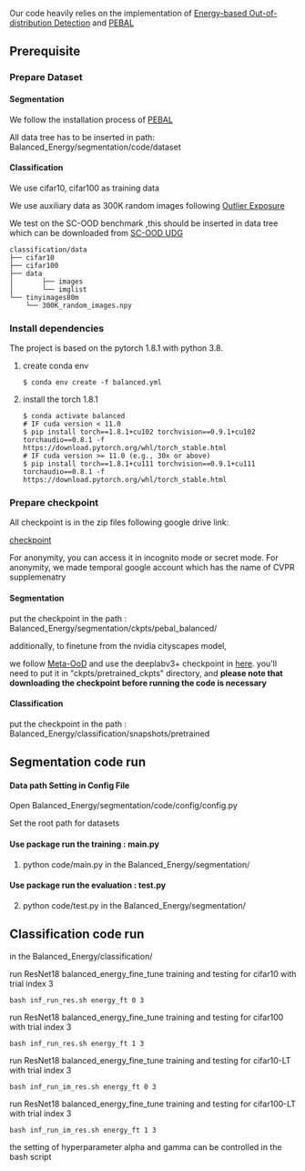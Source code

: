 
Our code heavily relies on the implementation of [Energy-based Out-of-distribution Detection](https://github.com/wetliu/energy_ood) 
and [PEBAL](https://github.com/tianyu0207/PEBAL)

## Prerequisite

### Prepare Dataset 

#### Segmentation
We follow the installation process of [PEBAL](https://github.com/tianyu0207/PEBAL/blob/main/docs/installation.md)

All data tree has to be inserted in path:  Balanced_Energy/segmentation/code/dataset

#### Classification

We use cifar10, cifar100 as training data

We use auxiliary data as 300K random images following [Outlier Exposure](https://github.com/hendrycks/outlier-exposure)

We test on the SC-OOD benchmark ,this should be inserted in data tree 
which can be downloaded from [SC-OOD UDG](https://github.com/Jingkang50/ICCV21_SCOOD)

```shell
classification/data
├── cifar10
├── cifar100
├── data 
│       ├── images
│       └── imglist
└── tinyimages80m
    └── 300K_random_images.npy

```


### Install dependencies

The project is based on the pytorch 1.8.1 with python 3.8.

1) create conda env
    ```shell
    $ conda env create -f balanced.yml
    ```
2) install the torch 1.8.1
    ```shell
    $ conda activate balanced
    # IF cuda version < 11.0
    $ pip install torch==1.8.1+cu102 torchvision==0.9.1+cu102 torchaudio==0.8.1 -f https://download.pytorch.org/whl/torch_stable.html
    # IF cuda version >= 11.0 (e.g., 30x or above)
    $ pip install torch==1.8.1+cu111 torchvision==0.9.1+cu111 torchaudio==0.8.1 -f https://download.pytorch.org/whl/torch_stable.html
    ```

### Prepare checkpoint

All checkpoint is in the zip files following google drive link:

[checkpoint](https://drive.google.com/file/d/1V9STZyI4uQ1x_eckkdryfYj36QZzCBnE/view?usp=share_link)

For anonymity, you can access it in incognito mode or secret mode.
For anonymity, we made temporal google account which has the name of CVPR supplemenatry 

#### Segmentation

put the checkpoint in the path : Balanced_Energy/segmentation/ckpts/pebal_balanced/

additionally, to finetune from the nvidia cityscapes model,

we follow [Meta-OoD](https://github.com/robin-chan/meta-ood) and use the deeplabv3+ checkpoint
in [here](https://github.com/NVIDIA/semantic-segmentation/tree/sdcnet). you'll need to put it in "ckpts/pretrained_ckpts" directory, and
**please note that downloading the checkpoint before running the code is necessary**


#### Classification

put the checkpoint in the path : Balanced_Energy/classification/snapshots/pretrained

## Segmentation code run

#### Data path Setting in Config File

Open 
Balanced_Energy/segmentation/code/config/config.py

Set the root path for datasets


#### Use package run the training : main.py  

1) python code/main.py  in the  Balanced_Energy/segmentation/

#### Use package run the evaluation : test.py

2) python code/test.py  in the Balanced_Energy/segmentation/


## Classification code run


in the  Balanced_Energy/classification/

run ResNet18 balanced_energy_fine_tune training and testing for cifar10 with trial index  3
```train
bash inf_run_res.sh energy_ft 0 3 
```

run ResNet18  balanced_energy_fine_tune training and testing for cifar100 with trial index  3
```train
bash inf_run_res.sh energy_ft 1 3
```

run ResNet18 balanced_energy_fine_tune training and testing for cifar10-LT with trial index  3
```train
bash inf_run_im_res.sh energy_ft 0 3 
```

run ResNet18  balanced_energy_fine_tune training and testing for cifar100-LT with trial index  3
```train
bash inf_run_im_res.sh energy_ft 1 3
```

the setting of hyperparameter alpha and gamma can be controlled in the bash script


